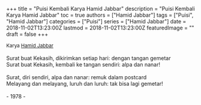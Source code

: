 +++
title = "Puisi Kembali Karya Hamid Jabbar"
description = "Puisi Kembali Karya Hamid Jabbar"
toc = true
authors = ["Hamid Jabbar"]
tags = ["Puisi", "Hamid Jabbar"]
categories = ["Puisi"]
series = ["Hamid Jabbar"]
date = 2018-11-02T13:23:00Z
lastmod = 2018-11-02T13:23:00Z
featuredImage = ""
draft = false
+++

<div style="text-align: justify;">
<div style="font-size: small;">Karya <a href="/authors/hamid-jabbar/" target="_blank">Hamid Jabbar</a></div><br />
Surat buat Kekasih, dikirimkan setiap hari: dengan tangan gemetar<br />Surat buat Kekasih, kembali ke tangan sendiri: alpa dan nanar!<br /><br />Surat, diri sendiri, alpa dan nanar: remuk dalam postcard<br />Melayang dan melayang, luruh dan luruh: tak bisa lagi gemetar!<br /><br />- 1978 -</div>
